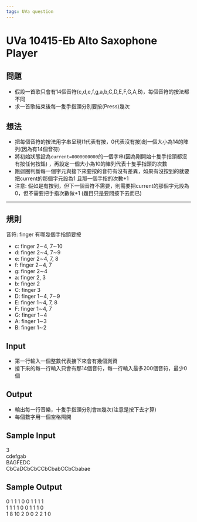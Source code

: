```yaml
---
tags: UVa question
---
```

# UVa 10415-Eb Alto Saxophone Player

## 問題
* 假設一首歌只會有14個音符(c,d,e,f,g,a,b,C,D,E,F,G,A,B)，每個音符的按法都不同  
* 求一首歌結束後每一隻手指頭分別要按(Press)幾次

## 想法
* 把每個音符的按法用字串呈現(1代表有按，0代表沒有按)創一個大小為14的陣列(因為有14個音符)
* 將初始狀態設為`current=0000000000`的一個字串(因為剛開始十隻手指頭都沒有按任何按鈕)
，再設定一個大小為10的陣列代表十隻手指頭的次數
* 跑迴圈判斷每一個字元與接下來要按的音符有沒有差異，如果有沒按到的就要把current的那個字元設為1 
且那一個手指的次數+1
* 注意: 假如是有按到，但下一個音符不需要，則需要把current的那個字元設為0，但不需要把手指次數做+1
(題目只是要問按下去而已)
---  

## 規則
音符: finger 有哪幾個手指頭要按
* c: finger 2∼4, 7∼10
* d: finger 2∼4, 7∼9
* e: finger 2∼4, 7, 8
* f: finger 2∼4, 7
* g: finger 2∼4
* a: finger 2, 3
* b: finger 2
* C: finger 3
* D: finger 1∼4, 7∼9
* E: finger 1∼4, 7, 8
* F: finger 1∼4, 7
* G: finger 1∼4
* A: finger 1∼3
* B: finger 1∼2

## Input
* 第一行輸入一個整數代表接下來會有幾個測資
* 接下來的每一行輸入只會有那14個音符，每一行輸入最多200個音符，最少0個

## Output
* 輸出每一行音樂，十隻手指頭分別會`按`幾次(注意是按下去才算)
* 每個數字用一個空格隔開

## Sample Input
3  
cdefgab  
BAGFEDC  
CbCaDCbCbCCbCbabCCbCbabae  

## Sample Output
0 1 1 1 0 0 1 1 1 1  
1 1 1 1 0 0 1 1 1 0  
1 8 10 2 0 0 2 2 1 0  
